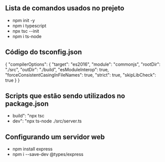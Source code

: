 ## Lista de comandos usados no prejeto

- npm init -y
- npm i typescript
- npx tsc --init
- npm i ts-node

## Código do tsconfig.json

{
  "compilerOptions": {
    "target": "es2016",
    "module": "commonjs",
    "rootDir": "./src",
    "outDir": "./build",
    "esModuleInterop": true,
    "forceConsistentCasingInFileNames": true,
    "strict": true,
    "skipLibCheck": true
  }
}

## Scripts que estão sendo utilizados no package.json

- build": "npx tsc
- dev": "npx ts-node ./src/server.ts

## Configurando um servidor web

- npm install express
- npm i --save-dev @types/express